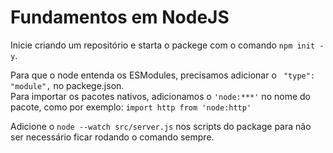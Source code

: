 <h1>Fundamentos em NodeJS</h1>

Inicie criando um repositório e starta o packege com o comando `npm init -y`.

Para que o node entenda os ESModules, precisamos adicionar o ` "type": "module",` no packege.json.<br />
Para importar os pacotes nativos, adicionamos o `'node:***'` no nome do pacote, como por exemplo: `import http from 'node:http'`

Adicione o `node --watch src/server.js` nos scripts do package para não ser necessário ficar rodando o comando sempre. 